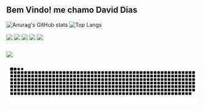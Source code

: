 ## Bem Vindo! me chamo David Dias




![Anurag's GitHub stats](https://github-readme-stats.vercel.app/api?username=DavidDias1999&show_icons=true&theme=transparent&hide_border=true&hide_rank=true)
![Top Langs](https://github-readme-stats.vercel.app/api/top-langs/?username=DavidDias1999&layout=compact&theme=transparent&hide_border=true)

<div style="display: inline_block">
  <img align="center" width="30" src="https://cdn.jsdelivr.net/gh/devicons/devicon/icons/javascript/javascript-original.svg" />
  <img align="center" width="30" src="https://cdn.jsdelivr.net/gh/devicons/devicon/icons/react/react-original.svg" />
  <img align="center" width="30" src="https://cdn.jsdelivr.net/gh/devicons/devicon/icons/html5/html5-original.svg" />
  <img align="center" width="30" src="https://cdn.jsdelivr.net/gh/devicons/devicon/icons/css3/css3-original.svg" />
  <img align="center" width="30" src="https://cdn.jsdelivr.net/gh/devicons/devicon/icons/npm/npm-original-wordmark.svg" /> 
</div>

##

<div>
  <a href="https://www.linkedin.com/in/daviddias99/" target="_blank"><img src="https://img.shields.io/badge/LinkedIn-0077B5?style=for-the-badge&logo=linkedin&logoColor=white"/></a>
  
  ![Snake animation](https://github.com/DavidDias1999/DavidDias1999/blob/output/github-contribution-grid-snake.svg)
  
</div>
